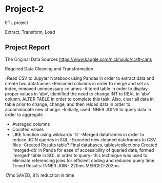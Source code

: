 # Project-2
ETL project

Extract, Transform, Load
## Project Report
The Original Data Sources
https://www.kaggle.com/nickhould/craft-cans

Required Data Cleaning and Transformation

-Read CSV to Jupyter Notebook using Pandas in order to extract data and create two dataframes
-Renamed columns in order to merge and set as index, removed unnecessary columns
-Altered table in order to display proper values in ‘abv’, identified the need to change INT to REAL in ‘abv’ column. ALTER TABLE in order to complete this task. Also, clear all data in table prior to change, change, and then reload data in order to accommodate new change. 
-Initially, used INNER JOINS to query data in order to aggregate 
 - Averaged columns
 - Counted values
 - LIKE function using wildcards ‘%’
-Merged dataframes in order to reduce JOIN queries in SQL
-Exported new cleaned dataframes to CSV files
-Created Results table? 
Final databases, tables/collections
Created ‘merged-db’ in Panda for ease of accessibility of queried data, formed ‘merged’ table in SQL in order to query- this technique was used to eliminate referencing joins for efficient coding and reduced query time. 
Timed Results:
INNER JOIN- 220ms
MERGED-203ms

17ms SAVED, 8% reduction in time
